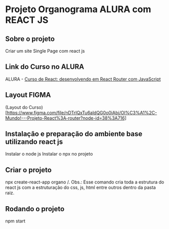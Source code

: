 # Projeto Organograma ALURA com REACT JS

## Sobre o projeto
Criar um site Single Page com react js

## Link do Curso no ALURA
ALURA - [Curso de React: desenvolvendo em React Router com JavaScript](https://cursos.alura.com.br/course/React-desenvolvendo-react-router-javaScript)

## Layout FIGMA
(Layout do Curso)[https://www.figma.com/file/nDTrIQxTu6aldQG0o0iAbj/Ol%C3%A1%2C-Mundo!---Projeto-React%3A-router?node-id=38%3A716]

## Instalação e preparação do ambiente base utilizando react js
Instalar o node js
Instalar o npx no projeto

## Criar o projeto
npx create-react-app organo /. Obs.: Esse comando cria toda a estrutura do react js com a estruturação do css, js, html entre outros dentro da pasta raiz.

## Rodando o projeto
npm start

